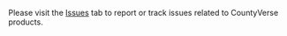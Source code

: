 Please visit the [Issues](https://github.com/CountyVerse/CountyVerse/issues) tab to report or track issues related to CountyVerse products.
